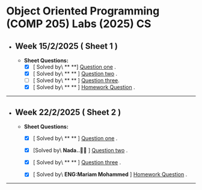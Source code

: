 # Object Oriented Programming (COMP 205) Labs (2025) CS
- ## Week 15/2/2025 ( Sheet 1 ) 
   
  - **Sheet Questions:**
	   - [x] [ Solved by\ ** **] [Question one]() .
	   - [x] [ Solved by\ ** ** ] [Question two]() .
       - [ ] [ Solved by\ **  ** ] [Question three]().
	   - [x] [ Solved by\ ** ** ] [Homework Question]() .

---


- ## Week 22/2/2025 ( Sheet 2 ) 
   
  - **Sheet Questions:**
	   - [x] [ Solved by\ ** ** ] [Question one]() .
	   - [x] [Solved by\ **Nada..🤍💫** ] [Question two](https://github.com/Nesreen-ahmed/ASU_SCI_COMP205_CS_2025/blob/b1b496c9d32822593200cc35a4f77131868eef5d/Sheet%202/Question%202.md) .
	   - [x] [ Solved by\ **  ** ] [Question three]() .
	   - [x] [ Solved by\ **ENG:Mariam Mohammed** ] [Homework Question]() .


---
